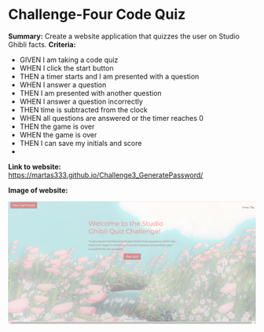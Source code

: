 # Challenge-Four Code Quiz

**Summary:**
Create a website application that quizzes the user on Studio Ghibli facts.
**Criteria:**

* GIVEN I am taking a code quiz
* WHEN I click the start button
* THEN a timer starts and I am presented with a question
* WHEN I answer a question
* THEN I am presented with another question
* WHEN I answer a question incorrectly
* THEN time is subtracted from the clock
* WHEN all questions are answered or the timer reaches 0
* THEN the game is over
* WHEN the game is over
* THEN I can save my initials and score
* 
**Link to website:**
https://martas333.github.io/Challenge3_GeneratePassword/

**Image of website:**

![My website](assets/images/webpage.png)
